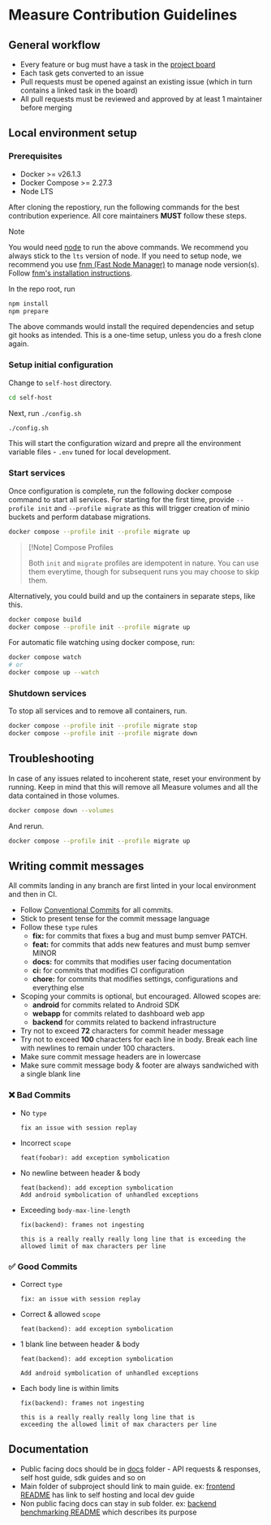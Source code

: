 # Measure Contribution Guidelines

## General workflow

- Every feature or bug must have a task in the [project board](https://github.com/orgs/measure-sh/projects/5)
- Each task gets converted to an issue
- Pull requests must be opened against an existing issue (which in turn contains a linked task in the board)
- All pull requests must be reviewed and approved by at least 1 maintainer before merging

## Local environment setup

### Prerequisites

- Docker >= v26.1.3
- Docker Compose >= 2.27.3
- Node LTS

After cloning the repostiory, run the following commands for the best contribution experience. All core maintainers **MUST** follow these steps.

> [!Note]
>
> You would need [node](https://nodejs.org/) to run the above commands. We recommend you always stick to the `lts` version of node.
> If you need to setup node, we recommend you use [fnm (Fast Node Manager)](https://github.com/Schniz/fnm) to manage node version(s). Follow [fnm's installation instructions](https://github.com/Schniz/fnm?tab=readme-ov-file#installation).

In the repo root, run

```sh
npm install
npm prepare
```

The above commands would install the required dependencies and setup git hooks as intended. This is a one-time setup, unless you do a fresh clone again.

### Setup initial configuration

Change to `self-host` directory.

```sh
cd self-host
```

Next, run `./config.sh`

```sh
./config.sh
```

This will start the configuration wizard and prepre all the environment variable files - `.env` tuned for local development.

### Start services

Once configuration is complete, run the following docker compose command to start all services. For starting for the first time, provide `--profile init` and `--profile migrate` as this will trigger creation of minio buckets and perform database migrations.

```sh
docker compose --profile init --profile migrate up
```

> [!Note] Compose Profiles
> 
> Both `init` and `migrate` profiles are idempotent in nature. You can use them everytime, though for subsequent runs you may choose to skip them.

Alternatively, you could build and up the containers in separate steps, like this.

```sh
docker compose build
docker compose --profile init --profile migrate up
```

For automatic file watching using docker compose, run:

```sh
docker compose watch
# or
docker compose up --watch
```

### Shutdown services

To stop all services and to remove all containers, run.

```sh
docker compose --profile init --profile migrate stop
docker compose --profile init --profile migrate down
```

## Troubleshooting

In case of any issues related to incoherent state, reset your environment by running. Keep in mind that this will remove all Measure volumes and all the data contained in those volumes.

```sh
docker compose down --volumes
```

And rerun.

```sh
docker compose --profile init --profile migrate up
```

## Writing commit messages

All commits landing in any branch are first linted in your local environment and then in CI.

- Follow [Conventional Commits](https://www.conventionalcommits.org/en/v1.0.0/) for all commits.
- Stick to present tense for the commit message language
- Follow these `type` rules
  - **fix:** for commits that fixes a bug and must bump semver PATCH.
  - **feat:** for commits that adds new features and must bump semver MINOR
  - **docs:** for commits that modifies user facing documentation
  - **ci:** for commits that modifies CI configuration
  - **chore:** for commits that modifies settings, configurations and everything else
- Scoping your commits is optional, but encouraged. Allowed scopes are:
  - **android** for commits related to Android SDK
  - **webapp** for commits related to dashboard web app
  - **backend** for commits related to backend infrastructure
- Try not to exceed **72** characters for commit header message
- Try not to exceed **100** characters for each line in body. Break each line with newlines to remain under 100 characters.
- Make sure commit message headers are in lowercase
- Make sure commit message body & footer are always sandwiched with a single blank line

### ❌ Bad Commits

- No `type`

  ```
  fix an issue with session replay
  ```

- Incorrect `scope`

  ```
  feat(foobar): add exception symbolication
  ```

- No newline between header & body

  ```
  feat(backend): add exception symbolication
  Add android symbolication of unhandled exceptions
  ```

- Exceeding `body-max-line-length`

  ```
  fix(backend): frames not ingesting

  this is a really really really long line that is exceeding the allowed limit of max characters per line
  ```

### ✅ Good Commits

- Correct `type`

  ```
  fix: an issue with session replay
  ```

- Correct & allowed `scope`

  ```
  feat(backend): add exception symbolication
  ```

- 1 blank line between header & body

  ```
  feat(backend): add exception symbolication

  Add android symbolication of unhandled exceptions
  ```

- Each body line is within limits

  ```
  fix(backend): frames not ingesting

  this is a really really really long line that is
  exceeding the allowed limit of max characters per line
  ```

## Documentation
- Public facing docs should be in [docs](../docs/README.md) folder - API requests & responses, self host guide, sdk guides and so on
- Main folder of subproject should link to main guide. ex: [frontend README](../measure-web-app/README.md) has link to self hosting and local dev guide
- Non public facing docs can stay in sub folder. ex: [backend benchmarking README](../measure-backend/benchmarking/README.md) which describes its purpose